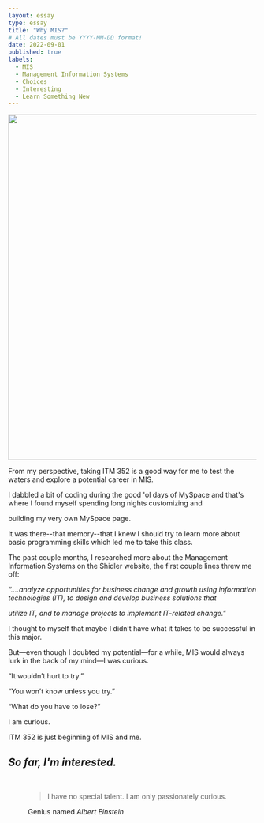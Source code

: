 ```yaml
---
layout: essay
type: essay
title: "Why MIS?"
# All dates must be YYYY-MM-DD format!
date: 2022-09-01
published: true
labels:
  - MIS
  - Management Information Systems
  - Choices
  - Interesting 
  - Learn Something New
---
```


<img width="700px" src="https://i.pinimg.com/originals/7d/07/a2/7d07a255678962d30d8717dcf5dbd266.gif" class="rounded mx-auto d-block">


<p class="text-center">
<p class="font-monospace">

  
From my perspective, taking ITM 352 is a good way for me to test the waters and explore a potential career in MIS. 

I dabbled a bit of coding during the good 'ol days of MySpace and that's where I found myself spending long nights customizing and 
  
building my very own MySpace page. 
  

It was there--that memory--that I knew I should try to learn more about basic programming skills which led me to take this class.

The past couple months, I researched more about the Management Information Systems on the Shidler website, the first couple lines threw me off: 

<i>“….analyze opportunities for business change and growth using information technologies (IT), to design and develop business solutions that 

utilize IT, and to manage projects to implement IT-related change."</i>


  
I thought to myself that maybe I didn’t have what it takes to be successful in this major.  

But—even though I doubted my potential—for a while, MIS would always lurk in the back of my mind—I was curious. 
 

“It wouldn’t hurt to try.” 

“You won’t know unless you try.” 

“What do you have to lose?” 

I am curious. 

ITM 352 is just beginning of MIS and me. 



## *So far, I'm interested.*
&nbsp;
&nbsp;
&nbsp;

 <figure class="text-center">
  <blockquote class="blockquote">
    <p>I have no special talent. I am only passionately curious.</p>
  </blockquote>
  <figcaption class="blockquote-footer">
    Genius named <cite title="Source Title">Albert Einstein</cite>
  </figcaption>
</figure>

</p>

